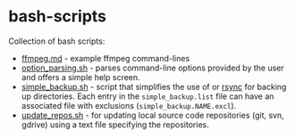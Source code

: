 # bash-scripts
Collection of bash scripts:

* [ffmpeg.md](ffmpeg.md) - example ffmpeg command-lines
* [option_parsing.sh](option_parsing.sh) - parses command-line options 
  provided by the user and offers a simple help screen.
* [simple_backup.sh](simple_backup.sh) - script that simplifies the use
  of or [rsync](https://rsync.samba.org/) for backing up directories.
  Each entry in the `simple_backup.list` file can have an associated 
  file with exclusions (`simple_backup.NAME.excl`).
* [update_repos.sh](update_repos.sh) - for updating local source code 
  repositories (git, svn, gdrive) using a text file specifying the 
  repositories.
